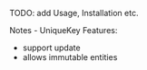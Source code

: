 TODO: add Usage, Installation etc.

Notes - UniqueKey Features:

 * support update
 * allows immutable entities
